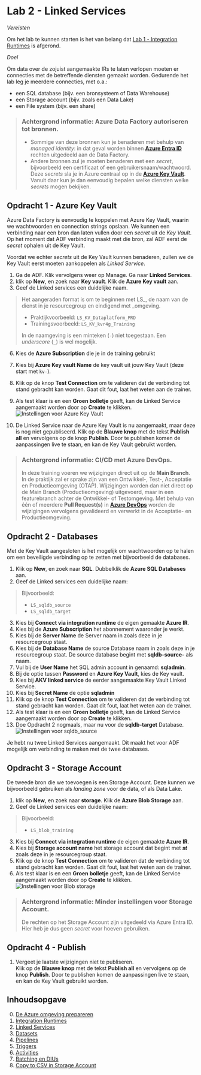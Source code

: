 # Lab 2 - Linked Services

*Vereisten*

Om het lab te kunnen starten is het van belang dat [Lab 1 - Integration Runtimes](../Lab1/LabInstructions1.md) is afgerond.

*Doel*

Om data over de zojuist aangemaakte IRs te laten verlopen moeten er connecties met de betreffende diensten gemaakt worden. Gedurende het lab leg je meerdere connecties, met o.a.:

* een SQL database (bijv. een bronsysteem of Data Warehouse)
* een Storage account (bijv. zoals een Data Lake)
* een File system (bijv. een share)

> ### Achtergrond informatie: Azure Data Factory autoriseren tot bronnen. ###
> * Sommige van deze bronnen kun je benaderen met behulp van *managed identity*: in dat geval worden binnen **[Azure Entra ID](https://learn.microsoft.com/nl-nl/entra/fundamentals/whatis)** rechten uitgedeeld aan de Data Factory.  
> * Andere bronnen zul je moeten benaderen met een *secret*, bijvoorbeeld een certificaat of een gebruikersnaam/wachtwoord. Deze *secrets* sla je in Azure centraal op in de **[Azure Key Vault](https://learn.microsoft.com/nl-nl/azure/key-vault/general/overview)**. Vanuit daar kun je dan eenvoudig bepalen welke diensten welke *secrets* mogen bekijken.

## Opdracht 1 - Azure Key Vault

Azure Data Factory is eenvoudig te koppelen met Azure Key Vault, waarin we wachtwoorden en connection strings opslaan. We kunnen een verbinding naar een bron dan laten vullen door een *secret* uit de *Key Vault*. Op het moment dat ADF verbinding maakt met die bron, zal ADF eerst de *secret* ophalen uit de Key Vault.

Voordat we echter *secrets* uit de Key Vault kunnen benaderen, zullen we de Key Vault eerst moeten aankoppelen als *Linked Service*.

1. Ga de ADF. Klik vervolgens weer op Manage. Ga naar **Linked Services**.
2. klik op **New**, en zoek naar **Key vault**. Klik de **Azure Key vault** aan.
3. Geef de Linked services een duidelijke naam.

> Het aangeraden format is om te beginnen met LS_, de naam van de dienst in je resourcegroup en eindigend met _omgeving.
> * Praktijkvoorbeeld: `LS_KV_Dataplatform_PRD`
> * Trainingsvoorbeeld: `LS_KV_kvr4g_Training`
> 
> In de naamgeving is een minteken (`-`) niet toegestaan. Een *underscore* (`_`) is wel mogelijk.

6. Kies de **Azure Subscription** die je in de training gebruikt
7. Kies bij **Azure Key vault Name** de key vault uit jouw Key Vault (deze start met `kv-`).
8. Klik op de knop **Test Connection** om te valideren dat de verbinding tot stand gebracht kan worden. Gaat dit fout, laat het weten aan de trainer.
9. Als test klaar is en een **Groen bolletje** geeft, kan de Linked Service aangemaakt worden door op **Create** te klikken.
   ![Instellingen voor Azure Key Vault](https://github.com/jstofferswortellsmart/ADF-Training-light-202406/assets/170087926/02bcc429-cde9-4205-b471-83cab3837d67)

11. De Linked Service naar de Azure Key Vault is nu aangemaakt, maar deze is nog niet gepubliseerd. Klik op de **Blauwe knop** met de tekst **Publish all** en vervolgens op de knop **Publish**. Door te publishen komen de aanpassingen live te staan, en kan de Key Vault gebruikt worden.

> ### Achtergrond informatie: CI/CD met Azure DevOps. ###
> In deze training voeren we wijzigingen direct uit op de **Main Branch**.  
> In de praktijk zal er sprake zijn van een Ontwikkel-, Test-, Acceptatie en Productieomgeving (OTAP). Wijzigingen worden dan niet direct op de Main Branch (Productieomgeving) uitgevoerd, maar in een featurebranch achter de Ontwikkel- of Testomgeving. Met behulp van één of meerdere **Pull Request(s)** in **[Azure DevOps](https://learn.microsoft.com/nl-nl/azure/devops/user-guide/what-is-azure-devops?view=azure-devops)** worden de wijzigingen vervolgens gevalideerd en verwerkt in de Acceptatie- en Productieomgeving.

## Opdracht 2 - Databases

Met de Key Vault aangesloten is het mogelijk om wachtwoorden op te halen om een beveiligde verbinding op te zetten met bijvoorbeeld de databases.

1. Klik op **New**, en zoek naar **SQL**. Dubbelklik de **Azure SQL Databases** aan.
2. Geef de Linked services een duidelijke naam:
> Bijvoorbeeld: 
> * `LS_sqldb_source`
> * `LS_sqldb_target`
3. Kies bij **Connect via integration runtime** de eigen gemaakte **Azure IR**.
4. Kies bij de **Azure Subscription** het abonnement waaronder je werkt.
5. Kies bij de **Server Name** de Server naam in zoals deze in je resourcegroup staat.
6. Kies bij de **Database Name** de source Database naam in zoals deze in je resourcegroup staat. De source database begint met **sqldb-source-** als naam.
7. Vul bij de **User Name** het SQL admin account in genaamd: **sqladmin**.
8. Bij de optie tussen **Password** en **Azure Key Vault**, kies de Key vault.
9. Kies bij **AKV linked service** de eerder aangemaakte Key Vault Linked Service.
10. Kies bij **Secret Name** de optie **sqladmin**
11. Klik op de knop **Test Connection** om te valideren dat de verbinding tot stand gebracht kan worden. Gaat dit fout, laat het weten aan de trainer.
12. Als test klaar is en een **Groen bolletje** geeft, kan de Linked Service aangemaakt worden door op **Create** te klikken.
13. Doe Opdracht 2 nogmaals, maar nu voor de **sqldb-target** Database.
    ![Instellingen voor sqldb_source](https://github.com/jstofferswortellsmart/ADF-Training-light-202406/assets/170087926/9cc4d07e-405a-4476-8fc7-0876ee858c8b)

Je hebt nu twee Linked Services aangemaakt. Dit maakt het voor ADF mogelijk om verbinding te maken met de twee databases.

## Opdracht 3 - Storage Account

De tweede bron die we toevoegen is een Storage Account. Deze kunnen we bijvoorbeeld gebruiken als *landing zone* voor de data, of als Data Lake.

1. klik op **New**, en zoek naar **storage**. Klik de **Azure Blob Storage** aan.
2. Geef de Linked services een duidelijke naam:
> Bijvoorbeeld: 
> * `LS_blob_training`
3. Kies bij **Connect via integration runtime** de eigen gemaakte **Azure IR**.
4. Kies bij **Storage account name** het storage account dat begint met ***st*** zoals deze in je resourcegroup staat.
5. Klik op de knop **Test Connection** om te valideren dat de verbinding tot stand gebracht kan worden. Gaat dit fout, laat het weten aan de trainer.
6. Als test klaar is en een **Groen bolletje** geeft, kan de Linked Service aangemaakt worden door op **Create** te klikken.
   ![Instellingen voor Blob storage](https://github.com/jstofferswortellsmart/ADF-Training-light-202406/assets/170087926/940d77ca-a08b-4c64-8390-ed12652b19de)

> ### Achtergrond informatie: Minder instellingen voor Storage Account. ###
> De rechten op het Storage Account zijn uitgedeeld via Azure Entra ID. Hier heb je dus geen *secret* voor hoeven gebruiken.

## Opdracht 4 - Publish

1. Vergeet je laatste wijzigingen niet te publiseren.  
   Klik op de **Blauwe knop** met de tekst **Publish all** en vervolgens op de knop **Publish**. Door te publishen komen de aanpassingen live te staan, en kan de Key Vault gebruikt worden.

## Inhoudsopgave

0. [De Azure omgeving prepareren](../0Prep/LabVoorbereiding0.md)
1. [Integration Runtimes](../Lab1/LabInstructions1.md)
2. [Linked Services](../Lab2/LabInstructions2.md)
3. [Datasets](../Lab3/LabInstructions3.md)
4. [Pipelines](../Lab4/LabInstructions4.md)
5. [Triggers](../Lab5/LabInstructions5.md)
6. [Activities](../Lab6/LabInstructions6.md)
7. [Batching en DIUs](../Lab7/LabInstructions7.md)
8. [Copy to CSV in Storage Account](../Lab8/LabInstructions8.md)

